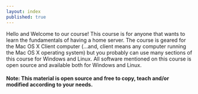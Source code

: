 ```yaml
---
layout: index
published: true
---
```


Hello and Welcome to our course! This course is for anyone that wants to learn the fundamentals of having a home server. The course is geared for the Mac OS X Client computer (...and, client means any computer running the Mac OS X operating system)
but you probably can use many sections of this course for Windows and Linux.
All software mentioned on this course is open source and available both for Windows
and Linux.<br>

#### Note: This material is open source and free to copy, teach and/or modified according to your needs.

